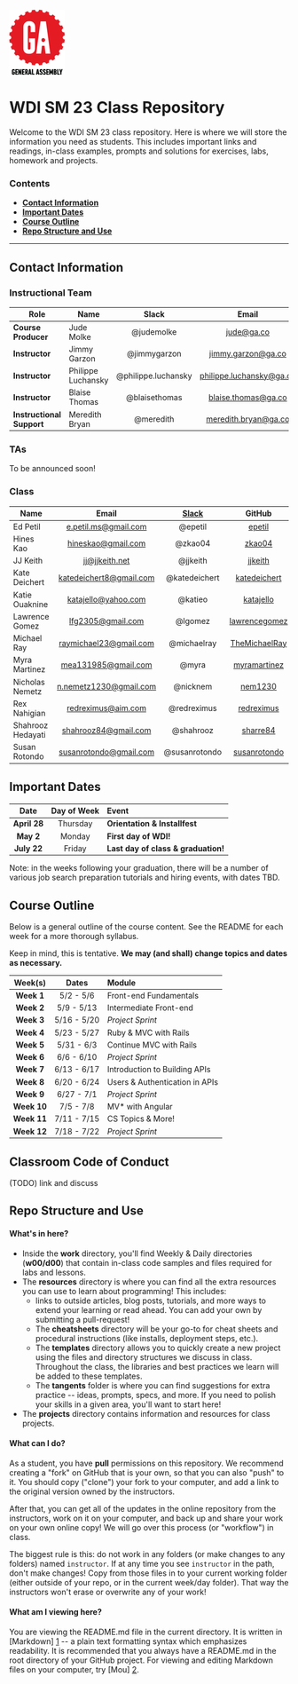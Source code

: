 ![](resources/assets/ga-icon-medium.png)

# WDI SM 23 Class Repository

Welcome to the WDI SM 23 class repository. Here is where
we will store the information you need as students. This includes important
links and readings, in-class examples, prompts and solutions for exercises,
labs, homework and projects.

### Contents

- [**Contact Information**](#contact-information)
- [**Important Dates**](#important-dates)
- [**Course Outline**](#course-outline)
- [**Repo Structure and Use**](#repo-structure-and-use)

---

## Contact Information

### Instructional Team

| Role                      | Name               |        Slack        |          Email           |                  GitHub                  |
| ------------------------- | ------------------ | :-----------------: | :----------------------: | :--------------------------------------: |
| **Course Producer**       | Jude Molke         |     @judemolke      |        jude@ga.co        | [judemolke](https://github.com/judemolke) |
| **Instructor**            | Jimmy Garzon       |    @jimmygarzon     |    jimmy.garzon@ga.co    |   [jimbog](https://github.com/jimbog)    |
| **Instructor**            | Philippe Luchansky | @philippe.luchansky | philippe.luchansky@ga.co | [philuchansky](https://github.com/philuchansky) |
| **Instructor**            | Blaise Thomas      |    @blaisethomas    |   blaise.thomas@ga.co    | [blaisethomas](https://github.com/blaisethomas) |
| **Instructional Support** | Meredith Bryan     |      @meredith      |   meredith.bryan@ga.co   |     [mer8](https://github.com/mer8)      |


### TAs
To be announced soon!



### Class
| Name              |          Email          | [Slack](https://ga-students.slack.com) |                  GitHub                  |
| ----------------- | :---------------------: | :------------------------------------: | :--------------------------------------: |
| Ed Petil          |  e.petil.ms@gmail.com   |                @epetil                 |   [epetil](https://github.com/epetil)    |
| Hines Kao         |   hineskao@gmail.com    |                @zkao04                 |   [zkao04](https://github.com/zkao04)    |
| JJ Keith          |     jj@jjkeith.net      |                @jjkeith                |  [jjkeith](https://github.com/jjkeith)   |
| Kate Deichert     | katedeichert8@gmail.com |             @katedeichert              | [katedeichert](https://github.com/katedeichert) |
| Katie Ouaknine    |   katajello@yahoo.com   |                @katieo                 | [katajello](https://github.com/katajello) |
| Lawrence Gomez    |    lfg2305@gmail.com    |                @lgomez                 | [lawrencegomez](https://github.com/lawrencegomez) |
| Michael Ray       | raymichael23@gmail.com  |              @michaelray               | [TheMichaelRay](https://github.com/TheMichaelRay) |
| Myra Martinez     |   mea131985@gmail.com   |                 @myra                  | [myramartinez](https://github.com/myramartinez) |
| Nicholas Nemetz   | n.nemetz1230@gmail.com  |                @nicknem                |  [nem1230](https://github.com/nem1230)   |
| Rex Nahigian      |   redreximus@aim.com    |              @redreximus               | [redreximus](https://github.com/redreximus) |
| Shahrooz Hedayati |  shahrooz84@gmail.com   |               @shahrooz                | [sharre84](https://github.com/sharre84)  |
| Susan Rotondo     | susanrotondo@gmail.com  |             @susanrotondo              | [susanrotondo](https://github.com/susanrotondo) |

## Important Dates

|     Date     | Day of Week | Event                               |
| :----------: | :---------: | :---------------------------------- |
| **April 28** |  Thursday   | **Orientation & Installfest**       |
|  **May 2**   |   Monday    | **First day of WDI!**               |
| **July 22**  |   Friday    | **Last day of class & graduation!** |


Note: in the weeks following your graduation, there will be a number of various
job search preparation tutorials and hiring events, with dates TBD.

## Course Outline

Below is a general outline of the course content. See the README for each week for a more thorough syllabus.

Keep in mind, this is tentative. **We may (and shall) change topics and dates as necessary.**

|   Week(s)   |    Dates    | Module                         |
| :---------: | :---------: | :----------------------------- |
| **Week 1**  |  5/2 - 5/6  | Front-end Fundamentals         |
| **Week 2**  | 5/9 - 5/13  | Intermediate Front-end         |
| **Week 3**  | 5/16 - 5/20 | *Project Sprint*               |
| **Week 4**  | 5/23 - 5/27 | Ruby & MVC with Rails          |
| **Week 5**  | 5/31 - 6/3  | Continue MVC with Rails        |
| **Week 6**  | 6/6 - 6/10  | *Project Sprint*               |
| **Week 7**  | 6/13 - 6/17 | Introduction to Building APIs  |
| **Week 8**  | 6/20 - 6/24 | Users & Authentication in APIs |
| **Week 9**  | 6/27 - 7/1  | *Project Sprint*               |
| **Week 10** |  7/5 - 7/8  | MV* with Angular               |
| **Week 11** | 7/11 - 7/15 | CS Topics & More!              |
| **Week 12** | 7/18 - 7/22 | *Project Sprint*               |


## Classroom Code of Conduct

(TODO) link and discuss


## Repo Structure and Use

#### What's in here?

- Inside the **work** directory, you'll find Weekly & Daily directories (**w00/d00**) that contain in-class code samples and files required for labs and lessons.
- The **resources** directory is where you can find all the extra resources you
  can use to learn about programming! This includes:
  - links to outside articles, blog posts, tutorials, and more ways to extend
    your learning or read ahead. You can add your own by submitting a pull-request!
  - The **cheatsheets** directory will be your go-to for cheat sheets and
    procedural instructions (like installs, deployment steps, etc.).
  - The **templates** directory allows you to quickly create a new project
    using the files and directory structures we discuss in class. Throughout the
    class, the libraries and best practices we learn will be added to these
    templates.
  - The **tangents** folder is where you can find suggestions for extra
    practice -- ideas, prompts, specs, and more. If you need to polish your
    skills in a given area, you'll want to start here!
- The **projects** directory contains information and resources for class
  projects.

#### What can I do?

As a student, you have **pull** permissions on this repository. We recommend
creating a "fork" on GitHub that is your own, so that you can also "push" to it.
You should copy ("clone") your fork to your computer, and add a link to the
original version owned by the instructors.

After that, you can get all of the updates in the online repository from the
instructors, work on it on your computer, and back up and share your work on
your own online copy! We will go over this process (or "workflow") in class.

The biggest rule is this: do not work in any folders (or make changes to any
folders) named `instructor`. If at any time you see `instructor` in the path,
don't make changes! Copy from those files in to your current working folder
(either outside of your repo, or in the current week/day folder). That way
the instructors won't erase or overwrite any of your work!

#### What am I viewing here?

You are viewing the README.md file in the current directory. It is written in
[Markdown] [1] -- a plain text formatting syntax which emphasizes readability.
It is recommended that you always have a README.md in the root directory of
your GitHub project. For viewing and editing Markdown files on your
computer, try [Mou] [2].

[1]: http://daringfireball.net/projects/markdown/	"Markdown"
[2]: http://mouapp.com/	"Mou"

